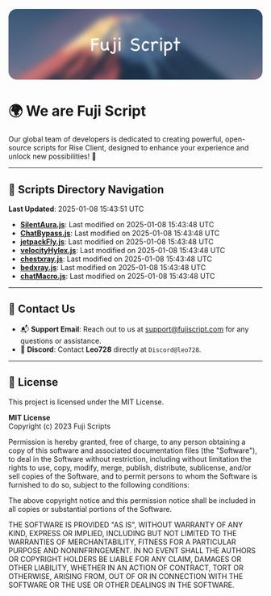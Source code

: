 ![Banner](.github/b.webp)

# 🌍 **We are Fuji Script**

Our global team of developers is dedicated to creating powerful, open-source scripts for Rise Client, designed to enhance your experience and unlock new possibilities! 🌟

---
<!-- SCRIPTS_NAVIGATION_START -->
## 📂 **Scripts Directory Navigation**

**Last Updated**: 2025-01-08 15:43:51 UTC

- **[SilentAura.js](scripts/SilentAura.js)**: Last modified on 2025-01-08 15:43:48 UTC
- **[ChatBypass.js](scripts/ChatBypass.js)**: Last modified on 2025-01-08 15:43:48 UTC
- **[jetpackFly.js](scripts/jetpackFly.js)**: Last modified on 2025-01-08 15:43:48 UTC
- **[velocityHylex.js](scripts/velocityHylex.js)**: Last modified on 2025-01-08 15:43:48 UTC
- **[chestxray.js](scripts/chestxray.js)**: Last modified on 2025-01-08 15:43:48 UTC
- **[bedxray.js](scripts/bedxray.js)**: Last modified on 2025-01-08 15:43:48 UTC
- **[chatMacro.js](scripts/chatMacro.js)**: Last modified on 2025-01-08 15:43:48 UTC

<!-- SCRIPTS_NAVIGATION_END -->

---

## 💬 **Contact Us**  
- 📬 **Support Email**: Reach out to us at [support@fujiscript.com](mailto:support@fujiscript.com) for any questions or assistance.  
- 💬 **Discord**: Contact **Leo728** directly at `Discord@leo728`.

---

## 📜 **License**

This project is licensed under the MIT License.  

**MIT License**  
Copyright (c) 2023 Fuji Scripts  

Permission is hereby granted, free of charge, to any person obtaining a copy of this software and associated documentation files (the "Software"), to deal in the Software without restriction, including without limitation the rights to use, copy, modify, merge, publish, distribute, sublicense, and/or sell copies of the Software, and to permit persons to whom the Software is furnished to do so, subject to the following conditions:  

The above copyright notice and this permission notice shall be included in all copies or substantial portions of the Software.  

THE SOFTWARE IS PROVIDED "AS IS", WITHOUT WARRANTY OF ANY KIND, EXPRESS OR IMPLIED, INCLUDING BUT NOT LIMITED TO THE WARRANTIES OF MERCHANTABILITY, FITNESS FOR A PARTICULAR PURPOSE AND NONINFRINGEMENT. IN NO EVENT SHALL THE AUTHORS OR COPYRIGHT HOLDERS BE LIABLE FOR ANY CLAIM, DAMAGES OR OTHER LIABILITY, WHETHER IN AN ACTION OF CONTRACT, TORT OR OTHERWISE, ARISING FROM, OUT OF OR IN CONNECTION WITH THE SOFTWARE OR THE USE OR OTHER DEALINGS IN THE SOFTWARE.  
